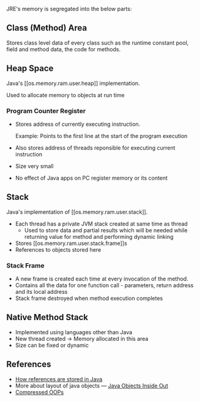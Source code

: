 
JRE's memory is segregated into the below parts:

## Class (Method) Area

Stores class level data of every class such as the runtime constant pool, field and method data, the code for methods.

## Heap Space

Java's [[os.memory.ram.user.heap]] implementation.

Used to allocate memory to objects at run time

### Program Counter Register

- Stores address of currently executing instruction.

    Example: Points to the first line at the start of the program execution

- Also stores address of threads reponsible for executing current instruction
- Size very small
- No effect of Java apps on PC register memory or its content

## Stack

Java's implementation of [[os.memory.ram.user.stack]].

- Each thread has a private JVM stack created at same time as thread
  - Used to store data and partial results which will be needed while returning value for method and performing dynamic linking
- Stores [[os.memory.ram.user.stack.frame]]s
- References to objects stored here

### Stack Frame

- A new frame is created each time at every invocation of the method.
- Contains all the data for one function call - parameters, return address and its local address
- Stack frame destroyed when method execution completes

## Native Method Stack

- Implemented using languages other than Java
- New thread created → Memory allocated in this area
- Size can be fixed or dynamic

## References

- [How references are stored in Java](https://stackoverflow.com/questions/61654407/how-references-are-stored-in-java)
- More about layout of java objects — [Java Objects Inside Out](https://shipilev.net/jvm/objects-inside-out/)
- [Compressed OOPs](https://wiki.openjdk.java.net/display/HotSpot/CompressedOops)